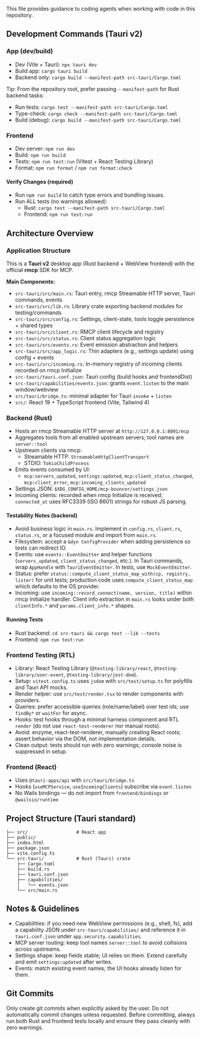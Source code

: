 This file provides guidance to coding agents when working with code in this repository.

## Development Commands (Tauri v2)

### App (dev/build)
- Dev (Vite + Tauri): `npx tauri dev`
- Build app: `cargo tauri build`
- Backend only: `cargo build --manifest-path src-tauri/Cargo.toml`

Tip: From the repository root, prefer passing `--manifest-path` for Rust backend tasks:

- Run tests: `cargo test --manifest-path src-tauri/Cargo.toml`
- Type-check: `cargo check --manifest-path src-tauri/Cargo.toml`
- Build (debug): `cargo build --manifest-path src-tauri/Cargo.toml`

### Frontend
- Dev server: `npm run dev`
- Build: `npm run build`
- Tests: `npm run test:run` (Vitest + React Testing Library)
- Format: `npm run format` / `npm run format:check`

#### Verify Changes (required)
- Run `npm run build` to catch type errors and bundling issues.
- Run ALL tests (no warnings allowed):
  - Rust: `cargo test --manifest-path src-tauri/Cargo.toml`
  - Frontend: `npm run test:run`

## Architecture Overview

### Application Structure
This is a **Tauri v2** desktop app (Rust backend + WebView frontend) with the official **rmcp** SDK for MCP.

**Main Components:**
- `src-tauri/src/main.rs`: Tauri entry, rmcp Streamable HTTP server, Tauri commands, events
- `src-tauri/src/lib.rs`: Library crate exporting backend modules for testing/commands
- `src-tauri/src/config.rs`: Settings, client-state, tools toggle persistence + shared types
- `src-tauri/src/client.rs`: RMCP client lifecycle and registry
- `src-tauri/src/status.rs`: Client status aggregation logic
- `src-tauri/src/events.rs`: Event emission abstraction and helpers
- `src-tauri/src/app_logic.rs`: Thin adapters (e.g., settings update) using config + events
- `src-tauri/src/incoming.rs`: In-memory registry of incoming clients recorded on rmcp Initialize
- `src-tauri/tauri.conf.json`: Tauri config (build hooks and frontendDist)
- `src-tauri/capabilities/events.json`: grants `event.listen` to the main window/webview
- `src/tauri/bridge.ts`: minimal adapter for Tauri `invoke` + `listen`
- `src/`: React 19 + TypeScript frontend (Vite, Tailwind 4)

### Backend (Rust)
- Hosts an rmcp Streamable HTTP server at `http://127.0.0.1:8091/mcp`
- Aggregates tools from all enabled upstream servers; tool names are `server::tool`
- Upstream clients via rmcp:
  - Streamable HTTP: `StreamableHttpClientTransport`
  - STDIO: `TokioChildProcess`
- Emits events consumed by UI:
  - `mcp:servers_updated`, `settings:updated`, `mcp:client_status_changed`, `mcp:client_error`, `mcp:incoming_clients_updated`
- Settings JSON: `$XDG_CONFIG_HOME/mcp-bouncer/settings.json`
- Incoming clients: recorded when rmcp Initialize is received; `connected_at` uses RFC3339 (ISO 8601) strings for robust JS parsing.

#### Testability Notes (backend)

- Avoid business logic in `main.rs`. Implement in `config.rs`, `client.rs`, `status.rs`, or a focused module and import from `main.rs`.
- Filesystem: accept a `&dyn ConfigProvider` when adding persistence so tests can redirect IO.
- Events: use `events::EventEmitter` and helper functions (`servers_updated`, `client_status_changed`, etc.). In Tauri commands, wrap `AppHandle` with `TauriEventEmitter`. In tests, use `MockEventEmitter`.
- Status: prefer `status::compute_client_status_map_with(cp, registry, lister)` for unit tests; production code uses `compute_client_status_map` which defaults to the OS provider.
- Incoming: use `incoming::record_connect(name, version, title)` within rmcp Initialize handler. Client info extraction in `main.rs` looks under both `clientInfo.*` and `params.client_info.*` shapes.

#### Running Tests

- Rust backend: `cd src-tauri && cargo test --lib --tests`
- Frontend: `npm run test:run`

### Frontend Testing (RTL)
- Library: React Testing Library (`@testing-library/react`, `@testing-library/user-event`, `@testing-library/jest-dom`).
- Setup: `vitest.config.ts` uses `jsdom` with `src/test/setup.ts` for polyfills and Tauri API mocks.
- Render helper: use `src/test/render.tsx` to render components with providers.
- Queries: prefer accessible queries (role/name/label) over test ids; use `findBy*` or `waitFor` for async.
- Hooks: test hooks through a minimal harness component and RTL `render` (do not use `react-test-renderer` nor manual roots).
- Avoid: enzyme, react-test-renderer, manually creating React roots; assert behavior via the DOM, not implementation details.
- Clean output: tests should run with zero warnings; console noise is suppressed in setup.

### Frontend (React)
- Uses `@tauri-apps/api` with `src/tauri/bridge.ts`
- Hooks (`useMCPService`, `useIncomingClients`) subscribe via `event.listen`
- No Wails bindings — do not import from `frontend/bindings` or `@wailsio/runtime`

## Project Structure (Tauri standard)

```
├── src/                  # React app
├── public/
├── index.html
├── package.json
├── vite.config.ts
└── src-tauri/            # Rust (Tauri) crate
    ├── Cargo.toml
    ├── build.rs
    ├── tauri.conf.json
    ├── capabilities/
    │   └── events.json
    └── src/main.rs
```

## Notes & Guidelines
- Capabilities: if you need new WebView permissions (e.g., shell, fs), add a capability JSON under `src-tauri/capabilities/` and reference it in `tauri.conf.json` under `app.security.capabilities`.
- MCP server routing: keep tool names `server::tool` to avoid collisions across upstreams.
- Settings shape: keep fields stable; UI relies on them. Extend carefully and emit `settings:updated` after writes.
- Events: match existing event names; the UI hooks already listen for them.

## Git Commits
Only create git commits when explicitly asked by the user. Do not automatically commit changes unless requested. Before committing, always run both Rust and frontend tests locally and ensure they pass cleanly with zero warnings.
